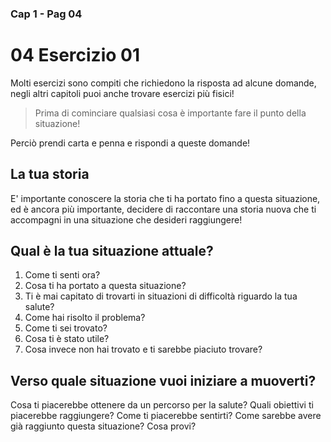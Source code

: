 ###  Cap 1 - Pag 04
# 04 Esercizio 01 

Molti esercizi sono compiti che richiedono la risposta ad alcune domande, negli altri capitoli puoi anche trovare esercizi più fisici!

> Prima di cominciare qualsiasi cosa è importante fare il punto della situazione! 

Perciò prendi carta e penna e rispondi a queste domande!

## La tua storia

E' importante conoscere la storia che ti ha portato fino a questa situazione, ed è ancora più importante, decidere di raccontare una storia nuova che ti accompagni in una situazione che desideri raggiungere!

## Qual è la tua situazione attuale?

1. Come ti senti ora? 
2. Cosa ti ha portato a questa situazione?
3.  Ti è mai capitato di trovarti in situazioni di difficoltà riguardo la tua salute? 
4.  Come hai risolto il problema?
 3. Come ti sei trovato?
 4. Cosa ti è stato utile?
 5. Cosa invece non hai trovato e ti sarebbe piaciuto trovare?


## Verso quale situazione vuoi iniziare a muoverti?

Cosa ti piacerebbe ottenere da un percorso per la salute?
Quali obiettivi ti piacerebbe raggiungere?
Come ti piacerebbe sentirti?
Come sarebbe avere già raggiunto questa situazione? 
Cosa provi?


<!--stackedit_data:
eyJoaXN0b3J5IjpbLTExNTk2NTQ2NzddfQ==
-->